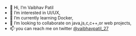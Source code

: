 - 👋 Hi, I’m Vaibhav Patil
- 👀 I’m interested in UI/UX,
- 🌱 I’m currently learning Docker,
- 💞️ I’m looking to collaborate on java,js,c,c++,or web projects,
- 📫 you can reach me on twitter [@vaibhavpatil_27](https://twitter.com/vaibhavpatil_27) 

<!---
vaibhavpatil27/vaibhavpatil27 is a ✨ special ✨ repository because its `README.md` (this file) appears on your GitHub profile.
You can click the Preview link to take a look at your changes.
--->
